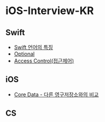 # iOS-Interview-KR

## Swift

* [Swift 언어의 특징](https://github.com/Sueaty/iOS-Interview-KR/blob/main/Swift/특징.md)
* [Optional](https://github.com/Sueaty/iOS-Interview-KR/blob/main/Swift/Optional.md)
* [Access Control(접근제어)](https://github.com/Sueaty/iOS-Interview-KR/blob/main/Swift/AccessControl.md)

## iOS

* [Core Data - 다른 영구저장소와의 비교](https://yeonduing.tistory.com/54)

## CS
